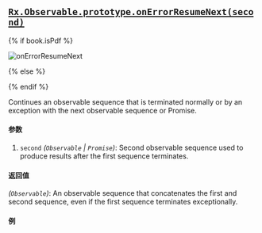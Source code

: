 ## [`Rx.Observable.prototype.onErrorResumeNext(second)`](https://github.com/Reactive-Extensions/RxJS/blob/master/src/core/linq/observable/onerrorresumenextproto.js)

{% if book.isPdf %}

![onErrorResumeNext](http://reactivex.io/documentation/operators/images/onErrorResumeNext.png)

{% else %}



{% endif %}

Continues an observable sequence that is terminated normally or by an exception with the next observable sequence or Promise.

#### 参数
1. `second` *(`Observable` | `Promise`)*:  Second observable sequence used to produce results after the first sequence terminates.

#### 返回值
*(`Observable`)*: An observable sequence that concatenates the first and second sequence, even if the first sequence terminates exceptionally.

#### 例

[](http://jsbin.com/jutum/1/embed?js,console)
